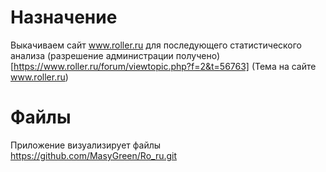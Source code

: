 # Назначение
Выкачиваем сайт www.roller.ru для последующего статистического анализа
(разрешение администрации получено)
[https://www.roller.ru/forum/viewtopic.php?f=2&t=56763]
(Тема на сайте www.roller.ru)

# Файлы

Приложение визуализирует файлы https://github.com/MasyGreen/Ro_ru.git